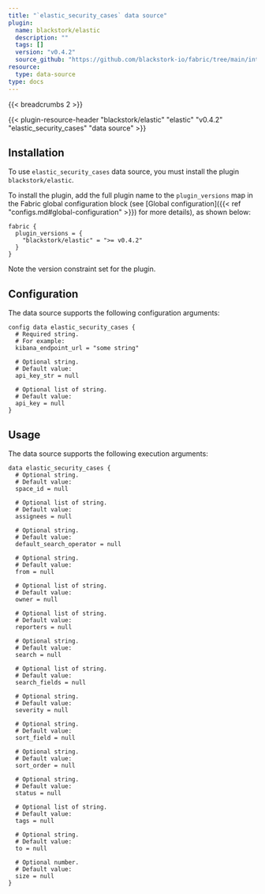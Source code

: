 ```yaml
---
title: "`elastic_security_cases` data source"
plugin:
  name: blackstork/elastic
  description: ""
  tags: []
  version: "v0.4.2"
  source_github: "https://github.com/blackstork-io/fabric/tree/main/internal/elastic/"
resource:
  type: data-source
type: docs
---
```


{{< breadcrumbs 2 >}}

{{< plugin-resource-header "blackstork/elastic" "elastic" "v0.4.2" "elastic_security_cases" "data source" >}}

## Installation

To use `elastic_security_cases` data source, you must install the plugin `blackstork/elastic`.

To install the plugin, add the full plugin name to the `plugin_versions` map in the Fabric global configuration block (see [Global configuration]({{< ref "configs.md#global-configuration" >}}) for more details), as shown below:

```hcl
fabric {
  plugin_versions = {
    "blackstork/elastic" = ">= v0.4.2"
  }
}
```

Note the version constraint set for the plugin.

## Configuration

The data source supports the following configuration arguments:

```hcl
config data elastic_security_cases {
  # Required string.
  # For example:
  kibana_endpoint_url = "some string"

  # Optional string.
  # Default value:
  api_key_str = null

  # Optional list of string.
  # Default value:
  api_key = null
}
```

## Usage

The data source supports the following execution arguments:

```hcl
data elastic_security_cases {
  # Optional string.
  # Default value:
  space_id = null

  # Optional list of string.
  # Default value:
  assignees = null

  # Optional string.
  # Default value:
  default_search_operator = null

  # Optional string.
  # Default value:
  from = null

  # Optional list of string.
  # Default value:
  owner = null

  # Optional list of string.
  # Default value:
  reporters = null

  # Optional string.
  # Default value:
  search = null

  # Optional list of string.
  # Default value:
  search_fields = null

  # Optional string.
  # Default value:
  severity = null

  # Optional string.
  # Default value:
  sort_field = null

  # Optional string.
  # Default value:
  sort_order = null

  # Optional string.
  # Default value:
  status = null

  # Optional list of string.
  # Default value:
  tags = null

  # Optional string.
  # Default value:
  to = null

  # Optional number.
  # Default value:
  size = null
}
```